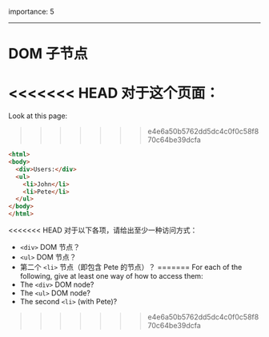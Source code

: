 importance: 5

---

# DOM 子节点

<<<<<<< HEAD
对于这个页面：
=======
Look at this page:
>>>>>>> e4e6a50b5762dd5dc4c0f0c58f870c64be39dcfa

```html
<html>
<body>
  <div>Users:</div>
  <ul>
    <li>John</li>
    <li>Pete</li>
  </ul>
</body>
</html>
```

<<<<<<< HEAD
对于以下各项，请给出至少一种访问方式：
- `<div>` DOM 节点？
- `<ul>` DOM 节点？
-  第二个 `<li>` 节点（即包含 Pete 的节点）？
=======
For each of the following, give at least one way of how to access them:
- The `<div>` DOM node?
- The `<ul>` DOM node?
- The second `<li>` (with Pete)?
>>>>>>> e4e6a50b5762dd5dc4c0f0c58f870c64be39dcfa
